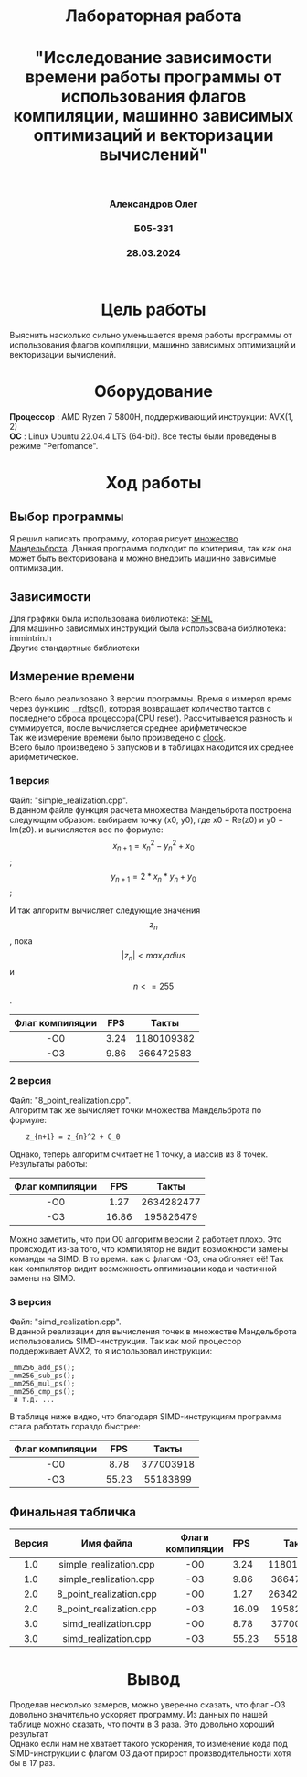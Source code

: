<h1 align="center"> Лабораторная работа </h1>
<h1 align="center"> "Исследование зависимости времени работы программы от использования флагов компиляции, машинно зависимых оптимизаций и векторизации вычислений" </h1>
<br>

<h3 align="center"> Александров Олег </h3>
<h3 align="center"> Б05-331 </h3>
<h3 align="center"> 28.03.2024 </h3>

<br>

<h1 align="center"> Цель работы </h1>
Выяснить насколько сильно уменьшается время работы программы от использования флагов компиляции, машинно зависимых оптимизаций и векторизации вычислений.
<h1 align="center"> Оборудование </h1>
<b>Процессор</b> : AMD Ryzen 7 5800H, поддерживающий инструкции: AVX(1, 2)<br>
<b>ОС</b> : Linux Ubuntu 22.04.4 LTS (64-bit). Все тесты были проведены в режиме "Perfomance". <br>

<h1 align="center"> Ход работы </h1>

## Выбор программы

Я решил написать программу, которая рисует [множество Мандельброта](https://ru.wikipedia.org/wiki/%D0%9C%D0%BD%D0%BE%D0%B6%D0%B5%D1%81%D1%82%D0%B2%D0%BE_%D0%9C%D0%B0%D0%BD%D0%B4%D0%B5%D0%BB%D1%8C%D0%B1%D1%80%D0%BE%D1%82%D0%B0). Данная программа подходит по критериям, так как она может быть векторизована и можно внедрить машинно зависимые оптимизации.

## Зависимости

Для графики была использована библиотека: [SFML](https://www.sfml-dev.org/) <br>
Для машинно зависимых инструкций была использована библиотека: immintrin.h <br>
Другие стандартные библиотеки <br>

## Измерение времени 
Всего было реализовано 3 версии программы. Время я измерял время через функцию [__rdtsc()](https://github.com/MicrosoftDocs/cpp-docs/blob/main/docs/intrinsics/rdtsc.md), которая возвращает количество тактов с последнего сброса процессора(CPU reset). Рассчитывается разность и суммируется, после вычисляется среднее арифметическое<br>
Так же измерение времени было произведено с [clock](https://www.sfml-dev.org/documentation/2.6.1/classsf_1_1Clock.php). <br>
Всего было произведено 5 запусков и в таблицах находится их среднее арифметическое.

### 1 версия
Файл: "simple_realization.cpp". <br>
В данном файле функция расчета множества Mандельброта построена следующим образом: выбираем точку (x0, y0), где x0 = Re(z0) и y0 = Im(z0). и вычисляется все по формуле:
    $$x_{n+1} = x_{n}^2 - y_{n}^2 + x_0$$;
    $$y_{n+1} = 2 * x_{n} * y_{n} + y_0$$;

И так алгоритм вычисляет следующие значения $$z_{n}$$, пока $$|z_{n}| < max_radius$$ и $$n <= 255$$. <br>

| Флаг компиляции |  FPS |   Такты    | 
|:---------------:|:----:|:----------:|
|       -O0       | 3.24 | 1180109382 |
|       -O3       | 9.86 |  366472583 |

### 2 версия 
Файл: "8_point_realization.cpp". <br>
Алгоритм так же вычисляет точки множества Мандельброта по формуле: 
``` LateX
    z_{n+1} = z_{n}^2 + C_0
```
Однако, теперь алгоритм считает не 1 точку, а массив из 8 точек.
Результаты работы:

| Флаг компиляции |  FPS  |   Такты    |
|:---------------:|:-----:|:----------:|
|       -O0       |  1.27 | 2634282477 |
|       -O3       | 16.86 |  195826479 |

Можно заметить, что при O0 алгоритм версии 2 работает плохо. Это происходит из-за того, что компилятор не видит возможности замены команды на SIMD. В то время. как с флагом -O3, она обгоняет её! Так как компилятор видит возможность оптимизации кода и частичной замены на SIMD.

### 3 версия
Файл: "simd_realization.cpp". <br>
В данной реализации для вычисления точек в множестве Мандельброта использовались SIMD-инструкции. Так как мой процессор поддерживает AVX2, то я использовал инструкции:
```
_mm256_add_ps();
_mm256_sub_ps();
_mm256_mul_ps();
_mm256_cmp_ps();
 и т.д. ...
```

В таблице ниже видно, что благодаря SIMD-инструкциям программа стала работать гораздо быстрее:

| Флаг компиляции |  FPS  |   Такты   |
|:---------------:|:-----:|:---------:|
|       -O0       |  8.78 | 377003918 |
|       -O3       | 55.23 |  55183899 |

## Финальная табличка

| Версия |         Имя файла       | Флаги компиляции |   FPS   |    Такты    | Прирост производительности |
|:------:|:-----------------------:|:----------------:|:--------|:-----------:|:--------------------------:|
|   1.0  | simple_realization.cpp  |      -O0         |   3.24  |  1180109382 |        1,00 / 1,00         |
|   1.0  | simple_realization.cpp  |      -O3         |   9.86  |   366472583 |        3,04 / 3,22         |
|   2.0  | 8_point_realization.cpp |      -O0         |   1.27  |  2634282477 |        0,38 / 0,45         |
|   2.0  | 8_point_realization.cpp |      -O3         |  16.09  |   195826479 |        4,97 / 6,03         |
|   3.0  |   simd_realization.cpp  |      -O0         |   8.78  |   377003918 |        2,71 / 3,13         |
|   3.0  |   simd_realization.cpp  |      -O3         |  55.23  |    55183899 |       17,05 / 21,39        |

<h1 align="center"> Вывод </h1>
Проделав несколько замеров, можно уверенно сказать, что флаг -O3 довольно значительно ускоряет программу. Из данных по нашей таблице можно сказать, что почти в 3 раза. Это довольно хороший результат <br>
Однако если нам не хватает такого ускорения, то изменение кода под SIMD-инструкции с флагом O3 дают прирост производительности хотя бы в 17 раз. 


